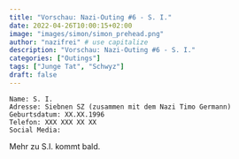 ```yaml
---
title: "Vorschau: Nazi-Outing #6 - S. I."
date: 2022-04-26T10:00:15+02:00
image: "images/simon/simon_prehead.png"
author: "nazifrei" # use capitalize
description: "Vorschau: Nazi-Outing #6 - S. I."
categories: ["Outings"]
tags: ["Junge Tat", "Schwyz"]
draft: false
---
```


```
Name: S. I.
Adresse: Siebnen SZ (zusammen mit dem Nazi Timo Germann)
Geburtsdatum: XX.XX.1996
Telefon: XXX XXX XX XX
Social Media:
```

Mehr zu S.I. kommt bald.

